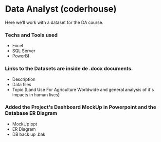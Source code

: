 # Data Analyst (coderhouse)

 Here we'll work with a dataset for the DA course.
 
 ### Techs and Tools used
 - Excel
 - SQL Server
 - PowerBI
 
 ### Links to the Datasets are inside de .docx documents.
 - Description
 - Data files
 - Topic (Land Use For Agriculture Worldwide and general analysis of it's impacts in human lives)

### Added the Project's Dashboard MockUp in Powerpoint and the Database ER Diagram
- MockUp ppt
- ER Diagram
- DB back up .bak
